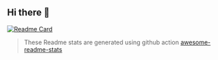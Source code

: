 ## Hi there 👋

<!--
**lishensuo/lishensuo** is a ✨ _special_ ✨ repository because its `README.md` (this file) appears on your GitHub profile.

Here are some ideas to get you started:

- 🔭 I’m currently working on ...
- 🌱 I’m currently learning ...
- 👯 I’m looking to collaborate on ...
- 🤔 I’m looking for help with ...
- 💬 Ask me about ...
- 📫 How to reach me: ...
- 😄 Pronouns: ...
- ⚡ Fun fact: ...
-->

[![Readme Card](https://github-readme-stats.vercel.app/api/pin/?username=lishensuo&repo=github-readme-stats)](https://github.com/anuraghazra/github-readme-stats)

> These Readme stats are generated using github action [awesome-readme-stats](https://github.com/anmol098/waka-readme-stats)

